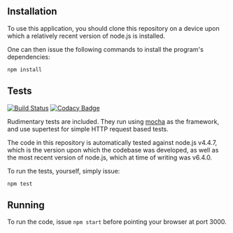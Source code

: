 ## Installation

To use this application, you should clone this repository on a device
upon which a relatively recent version of node.js is installed.

One can then issue the following commands to install the program's
dependencies:
```
npm install
```

## Tests

[![Build Status](https://travis-ci.org/zuzak/joblist.svg?branch=master)](https://travis-ci.org/zuzak/joblist)
[![Codacy Badge](https://api.codacy.com/project/badge/Grade/c1a296603fdf4ebab4b717f58ac7ee53)](https://www.codacy.com/app/douglas/joblist?utm_source=github.com&amp;utm_medium=referral&amp;utm_content=zuzak/joblist&amp;utm_campaign=Badge_Grade)

Rudimentary tests are included. They run using [mocha](https://mochajs.org/)
as the framework, and use supertest for simple HTTP request based tests.

The code in this repository is automatically tested against node.js v4.4.7,
which is the version upon which the codebase was developed, as well as
the most recent version of node.js, which at time of writing was v6.4.0.

To run the tests, yourself, simply issue:
```
npm test
```


## Running

To run the code, issue `npm start` before pointing your browser at port 3000.

